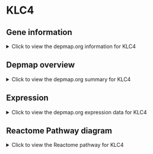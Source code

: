 <h1>KLC4</h1>

<h2>Gene information</h2>
<details>
  <summary>Click to view the depmap.org information for KLC4</summary>
  <p><a href="https://depmap.org/portal/gene/KLC4?tab=about" target="_BLANK">Open page in a new tab...</a></p>
  <iframe src="https://depmap.org/portal/gene/KLC4?tab=about" style="border:none;width:100%;height:800px"></iframe>
</details>

<h2>Depmap overview</h2>
<details>
  <summary>Click to view the depmap.org summary for KLC4</summary>
  <p><a href="https://depmap.org/portal/gene/KLC4?tab=overview" target="_BLANK">Open page in a new tab...</a></p>
  <iframe src="https://depmap.org/portal/gene/KLC4?tab=overview" style="border:none;width:100%;height:800px"></iframe>
</details>

<h2>Expression</h2>
<details>
  <summary>Click to view the depmap.org expression data for KLC4</summary>
  <p><a href="https://depmap.org/portal/gene/KLC4?tab=characterization" target="_BLANK">Open page in a new tab...</a></p>
  <iframe src="https://depmap.org/portal/gene/KLC4?tab=characterization" style="border:none;width:100%;height:800px"></iframe>
</details>



<h2>Reactome Pathway diagram</h2>
<details>
  <summary>Click to view the Reactome pathway for KLC4</summary>
  <p><a href="https://reactome.org/PathwayBrowser/#/R-HSA-983189" target="_BLANK">Open page in a new tab...</a></p>
  <p>Kinesins</p>
<iframe src="https://reactome.org/PathwayBrowser/#/R-HSA-983189" style="border:none;width:100%;height:800px"></iframe>
</details>



